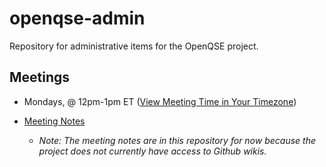 # openqse-admin
Repository for administrative items for the OpenQSE project.

## Meetings

 * Mondays, @ 12pm-1pm ET ([View Meeting Time in Your Timezone](https://www.timeanddate.com/worldclock/fixedtime.html?iso=20250915T12&p1=179))

 * [Meeting Notes](meetings/home.md)
    - *Note: The meeting notes are in this repository for now because the project does not currently have access to Github wikis.*


